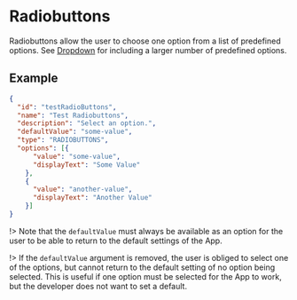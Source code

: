 # Radiobuttons
Radiobuttons allow the user to choose one option from a list of predefined options. See [Dropdown](appspec/current/settings/dropdown.md) for including a larger number of predefined options.

## Example
```json
{
  "id": "testRadioButtons",
  "name": "Test Radiobuttons",
  "description": "Select an option.",
  "defaultValue": "some-value",
  "type": "RADIOBUTTONS",
  "options": [{
      "value": "some-value",
      "displayText": "Some Value"
    },
    {
      "value": "another-value",
      "displayText": "Another Value"
    }]
}
```

!\> Note that the `defaultValue` must always be available as an option for the user to be able to return to the default settings of the App.

!\> If the `defaultValue` argument is removed, the user is obliged to select one of the options, but cannot return to the default setting of no option being selected. This is useful if one option must be selected for the App to work, but the developer does not want to set a default. 